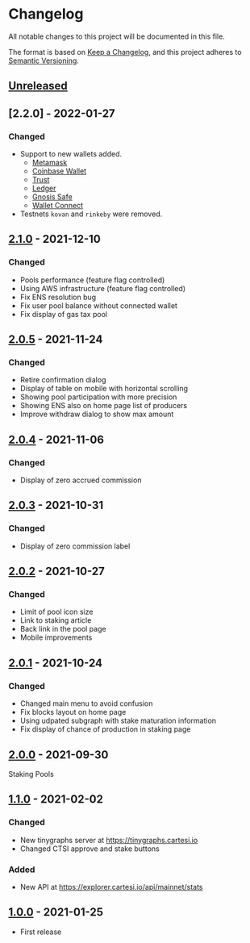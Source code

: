 # Changelog

All notable changes to this project will be documented in this file.

The format is based on [Keep a Changelog](https://keepachangelog.com/en/1.0.0/),
and this project adheres to [Semantic Versioning](https://semver.org/spec/v2.0.0.html).

## [Unreleased]

## [2.2.0] - 2022-01-27

### Changed

- Support to new wallets added.
  - [Metamask](https://metamask.io/)
  - [Coinbase Wallet](https://www.coinbase.com/wallet)
  - [Trust](https://trustwallet.com/)
  - [Ledger](https://www.ledger.com/)
  - [Gnosis Safe](https://gnosis-safe.io/)
  - [Wallet Connect](https://walletconnect.com/)
- Testnets `kovan` and `rinkeby` were removed.

## [2.1.0] - 2021-12-10

### Changed

-   Pools performance (feature flag controlled)
-   Using AWS infrastructure (feature flag controlled)
-   Fix ENS resolution bug
-   Fix user pool balance without connected wallet
-   Fix display of gas tax pool

## [2.0.5] - 2021-11-24

### Changed

-   Retire confirmation dialog
-   Display of table on mobile with horizontal scrolling
-   Showing pool participation with more precision
-   Showing ENS also on home page list of producers
-   Improve withdraw dialog to show max amount

## [2.0.4] - 2021-11-06

### Changed

-   Display of zero accrued commission

## [2.0.3] - 2021-10-31

### Changed

-   Display of zero commission label

## [2.0.2] - 2021-10-27

### Changed

-   Limit of pool icon size
-   Link to staking article
-   Back link in the pool page
-   Mobile improvements

## [2.0.1] - 2021-10-24

### Changed

-   Changed main menu to avoid confusion
-   Fix blocks layout on home page
-   Using udpated subgraph with stake maturation information
-   Fix display of chance of production in staking page

## [2.0.0] - 2021-09-30

Staking Pools

## [1.1.0] - 2021-02-02

### Changed

-   New tinygraphs server at https://tinygraphs.cartesi.io
-   Changed CTSI approve and stake buttons

### Added

-   New API at https://explorer.cartesi.io/api/mainnet/stats

## [1.0.0] - 2021-01-25

-   First release

[unreleased]: https://github.com/cartesi-corp/explorer/compare/v2.1.0...HEAD
[2.1.0]: https://github.com/cartesi-corp/explorer/v2.0.5...v2.1.0
[2.0.5]: https://github.com/cartesi-corp/explorer/v2.0.4...v2.0.5
[2.0.4]: https://github.com/cartesi-corp/explorer/v2.0.3...v2.0.4
[2.0.3]: https://github.com/cartesi-corp/explorer/v2.0.2...v2.0.3
[2.0.2]: https://github.com/cartesi-corp/explorer/v2.0.1...v2.0.2
[2.0.1]: https://github.com/cartesi-corp/explorer/v2.0.0...v2.0.1
[2.0.0]: https://github.com/cartesi-corp/explorer/v1.1.0...v2.0.0
[1.1.0]: https://github.com/cartesi-corp/explorer/v1.0.0...v1.1.0
[1.0.0]: https://github.com/cartesi-corp/explorer/releases/tag/v1.0.0
